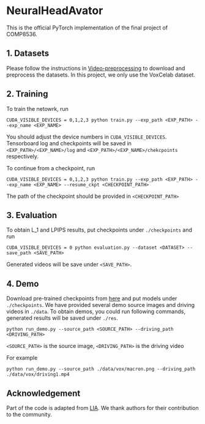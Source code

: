 # NeuralHeadAvator

This is the official PyTorch implementation of the final project of COMP8536.

## 1. Datasets
Please follow the instructions in [Video-preprocessing](https://github.com/AliaksandrSiarohin/video-preprocessing) to download and preprocess the datasets. In this project, we only use the VoxCelab dataset.

## 2. Training

To train the netowrk, run
```shell script
CUDA_VISIBLE_DEVICES = 0,1,2,3 python train.py --exp_path <EXP_PATH> --exp_name <EXP_NAME>
```
You should adjust the device numbers in `CUDA_VISIBLE_DEVICES`. Tensorboard log and checkpoints will be saved in `<EXP_PATH>/<EXP_NAME>/log` and `<EXP_PATH>/<EXP_NAME>/chekcpoints` respectively.

To continue from a checkpoint, run
```shell script
CUDA_VISIBLE_DEVICES = 0,1,2,3 python train.py --exp_path <EXP_PATH> --exp_name <EXP_NAME> --resume_ckpt <CHECKPOINT_PATH>
```
The path of the checkpoint should be provided in `<CHECKPOINT_PATH>`

## 3. Evaluation
To obtain L_1 and LPIPS results, put checkpoints under `./checkpoints` and run
```shell script
CUDA_VISIBLE_DEVICES = 0 python evaluation.py --dataset <DATASET> --save_path <SAVE_PATH>
```
Generated videos will be save under `<SAVE_PATH>`.

## 4. Demo
Download pre-trained checkpoints from [here](https://drive.google.com/drive/folders/1N4QcnqUQwKUZivFV-YeBuPyH4pGJHooc?usp=sharing) and put models under `./checkpoints`. We have provided several demo source images and driving videos in `./data`. 
To obtain demos, you could run following commands, generated results will be saved under `./res`.
```shell script
python run_demo.py --source_path <SOURCE_PATH> --driving_path <DRIVING_PATH>
```
`<SOURCE_PATH>`  is the source image, `<DRIVING_PATH>`  is the driving video

For example 
```shell script
python run_demo.py --source_path ./data/vox/macron.png --driving_path ./data/vox/driving1.mp4
```

## Acknowledgement
Part of the code is adapted from [LIA](https://github.com/wyhsirius/LIA). We thank authors for their contribution to the community.
